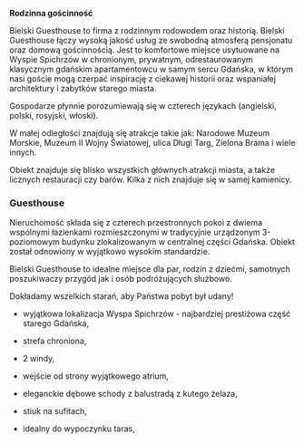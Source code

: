**Rodzinna gościnność**

Bielski Guesthouse to firma z rodzinnym rodowodem oraz historią. Bielski Guesthouse łączy wysoką jakość usług ze swobodną atmosferą pensjonatu oraz domową gościnnością. Jest to komfortowe miejsce usytuowane na 	Wyspie Spichrzów w chronionym, prywatnym, odrestaurowanym klasycznym gdańskim apartamentowcu w samym sercu Gdańska, w którym nasi goście mogą czerpać inspirację z ciekawej historii oraz wspaniałej architektury i zabytków starego miasta.

Gospodarze płynnie porozumiewają się w czterech językach (angielski, polski, rosyjski, włoski).

W małej odległości znajdują się atrakcje takie jak: Narodowe Muzeum Morskie, Muzeum II Wojny Światowej, ulica Długi Targ, Zielona Brama i wiele innych.

Obiekt znajduje się blisko wszystkich głównych atrakcji miasta, a także licznych restauracji czy barów. Kilka z nich znajduje się w samej kamienicy.

### Guesthouse

Nieruchomość składa się z czterech przestronnych pokoi z dwiema wspólnymi łazienkami rozmieszczonymi w tradycyjnie urządzonym 3-poziomowym budynku zlokalizowanym w centralnej części Gdańska. Obiekt został odnowiony w wyjątkowo wysokim standardzie.

Bielski Guesthouse to idealne miejsce dla par, rodzin z dziećmi, samotnych poszukiwaczy przygód jak i osób podróżujących służbowo.

Dokładamy wszelkich starań, aby Państwa pobyt był udany!



- wyjątkowa lokalizacja Wyspa Spichrzów - najbardziej prestiżowa część starego Gdańska,

- strefa chroniona,

- 2 windy,

- wejście od strony wyjątkowego atrium,

- eleganckie dębowe schody z balustradą z kutego żelaza,

- stiuk na sufitach,

- idealny do wypoczynku taras,

